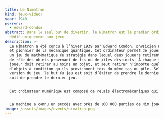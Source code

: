 ```yaml
---
title: Le Nimatron
kind: jeux-videos
year: 1940
persons:
  - edward-condon
abstract: Dans le seul but de divertir, le Nimatron est le premier ordinateur
  dédié uniquement aux jeux.
description: >-
  Le Nimatron a été conçu à l’hiver 1939 par Edward Condon, physicien nucléaire
  et pionnier de la mécanique quantique. Cet ordinateur permet de jouer à Nim,
  un jeu de mathématique de stratégie dans lequel deux joueurs retirent à tour
  de rôle des objets provenant de tas ou de piles distincts. À chaque tour, un
  joueur doit retirer au moins un objet, et peut retirer n’importe quel nombre
  d’objets à condition qu’ils proviennent tous du même tas ou pile. Selon la
  version du jeu, le but du jeu est soit d’éviter de prendre le dernier objet,
  soit de prendre le dernier jeu.


  Cet ordinateur numérique est composé de relais électromécaniques qui permettent l’éclairage de quatre lignes de sept ampoules. Chaque joueur peut éteindre un ou plusieurs d’entre eux dans n’importe quelle ligne, puis la machine prend un tour, et ainsi de suite. Le dernier à éteindre une lumière est le gagnant.


  La machine a connu un succès avec près de 100 000 parties de Nim jouées. Néanmoins, Edward Condon le considère comme l’un des plus gros échecs de sa carrière car il n’avait pas réalisé le potentiel de la machine et son impact sur les jeux informatiques est négligeable.
image: /assets/images/events/nimatron.png
---
```

